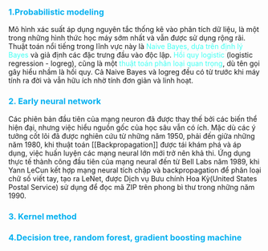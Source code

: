 ### <span style="color:rgb(0, 176, 240)">1.Probabilistic modeling</span> 
Mô hình xác suất áp dụng nguyên tắc thống kê vào phân tích dữ liệu, là một trong những hình thức học máy sớm nhất và vẫn được sử dụng rộng rãi. Thuật toán nổi tiếng trong lĩnh vực này là <span style="color:rgb(66, 255, 242)">Naive Bayes, dựa trên định lý Bayes</span> và giả định các đặc trưng đầu vào độc lập. <span style="color:rgb(66, 255, 242)">Hồi quy logistic</span> (logistic regression - logreg), cũng là một <span style="color:rgb(66, 255, 242)">thuật toán phân loại quan trọng</span>, dù tên gọi gây hiểu nhầm là hồi quy. Cả Naive Bayes và logreg đều có từ trước khi máy tính ra đời và vẫn hữu ích nhờ tính đơn giản và linh hoạt.
### <span style="color:rgb(0, 176, 240)">2. Early neural network</span>
Các phiên bản đầu tiên của mạng neuron đã được thay thế bởi các biến thể hiện đại, nhưng việc hiểu nguồn gốc của học sâu vẫn có ích. Mặc dù các ý tưởng cốt lõi đã được nghiên cứu từ những năm 1950, phải đến giữa những năm 1980, khi thuật toán [[Backpropagation]] được tái khám phá và áp dụng, việc huấn luyện các mạng neural lớn mới trở nên khả thi. Ứng dụng thực tế thành công đầu tiên của mạng neural đến từ Bell Labs năm 1989, khi Yann LeCun kết hợp mạng neural tích chập và backpropagation để phân loại chữ số viết tay, tạo ra LeNet, được Dịch vụ Bưu chính Hoa Kỳ(United States Postal Service) sử dụng để đọc mã ZIP trên phong bì thư trong những năm 1990.
### <span style="color:rgb(0, 176, 240)">3. Kernel method</span>
### <span style="color:rgb(0, 176, 240)">4.Decision tree, random forest, gradient boosting machine</span>

